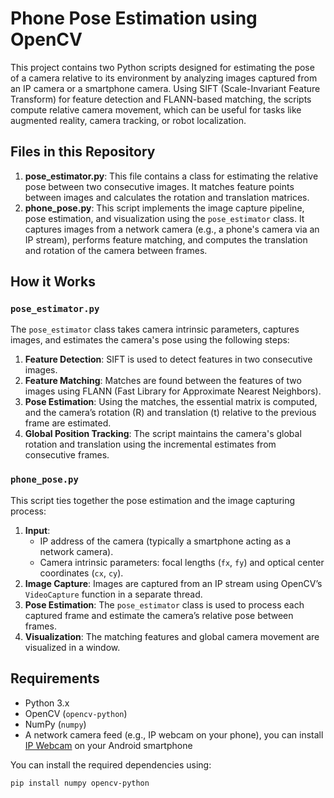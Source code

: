 # Phone Pose Estimation using OpenCV

This project contains two Python scripts designed for estimating the pose of a camera relative to its environment by analyzing images captured from an IP camera or a smartphone camera. Using SIFT (Scale-Invariant Feature Transform) for feature detection and FLANN-based matching, the scripts compute relative camera movement, which can be useful for tasks like augmented reality, camera tracking, or robot localization.

## Files in this Repository

1. **pose_estimator.py**: This file contains a class for estimating the relative pose between two consecutive images. It matches feature points between images and calculates the rotation and translation matrices.
2. **phone_pose.py**: This script implements the image capture pipeline, pose estimation, and visualization using the `pose_estimator` class. It captures images from a network camera (e.g., a phone's camera via an IP stream), performs feature matching, and computes the translation and rotation of the camera between frames.

## How it Works

### `pose_estimator.py`
The `pose_estimator` class takes camera intrinsic parameters, captures images, and estimates the camera's pose using the following steps:

1. **Feature Detection**: SIFT is used to detect features in two consecutive images.
2. **Feature Matching**: Matches are found between the features of two images using FLANN (Fast Library for Approximate Nearest Neighbors).
3. **Pose Estimation**: Using the matches, the essential matrix is computed, and the camera’s rotation (R) and translation (t) relative to the previous frame are estimated.
4. **Global Position Tracking**: The script maintains the camera's global rotation and translation using the incremental estimates from consecutive frames.

### `phone_pose.py`
This script ties together the pose estimation and the image capturing process:

1. **Input**: 
   - IP address of the camera (typically a smartphone acting as a network camera).
   - Camera intrinsic parameters: focal lengths (`fx`, `fy`) and optical center coordinates (`cx`, `cy`).
2. **Image Capture**: Images are captured from an IP stream using OpenCV’s `VideoCapture` function in a separate thread.
3. **Pose Estimation**: The `pose_estimator` class is used to process each captured frame and estimate the camera’s relative pose between frames.
4. **Visualization**: The matching features and global camera movement are visualized in a window.

## Requirements

- Python 3.x
- OpenCV (`opencv-python`)
- NumPy (`numpy`)
- A network camera feed (e.g., IP webcam on your phone), you can install [IP Webcam](https://play.google.com/store/apps/details?id=com.pas.webcam&hl=en_US) on your Android smartphone

You can install the required dependencies using:

```bash
pip install numpy opencv-python
